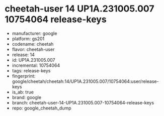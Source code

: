 # cheetah-user 14 UP1A.231005.007 10754064 release-keys
- manufacturer: google
- platform: gs201
- codename: cheetah
- flavor: cheetah-user
- release: 14
- id: UP1A.231005.007
- incremental: 10754064
- tags: release-keys
- fingerprint: google/cheetah/cheetah:14/UP1A.231005.007/10754064:user/release-keys
- is_ab: true
- brand: google
- branch: cheetah-user-14-UP1A.231005.007-10754064-release-keys
- repo: google_cheetah_dump
